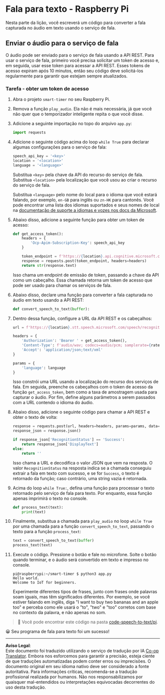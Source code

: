 <!--
CO_OP_TRANSLATOR_METADATA:
{
  "original_hash": "af249a24d4fe4f4de4806adbc3bc9d86",
  "translation_date": "2025-08-28T03:04:38+00:00",
  "source_file": "6-consumer/lessons/1-speech-recognition/pi-speech-to-text.md",
  "language_code": "br"
}
-->
# Fala para texto - Raspberry Pi

Nesta parte da lição, você escreverá um código para converter a fala capturada no áudio em texto usando o serviço de fala.

## Enviar o áudio para o serviço de fala

O áudio pode ser enviado para o serviço de fala usando a API REST. Para usar o serviço de fala, primeiro você precisa solicitar um token de acesso e, em seguida, usar esse token para acessar a API REST. Esses tokens de acesso expiram após 10 minutos, então seu código deve solicitá-los regularmente para garantir que estejam sempre atualizados.

### Tarefa - obter um token de acesso

1. Abra o projeto `smart-timer` no seu Raspberry Pi.

1. Remova a função `play_audio`. Ela não é mais necessária, já que você não quer que o temporizador inteligente repita o que você disse.

1. Adicione a seguinte importação no topo do arquivo `app.py`:

    ```python
    import requests
    ```

1. Adicione o seguinte código acima do loop `while True` para declarar algumas configurações para o serviço de fala:

    ```python
    speech_api_key = '<key>'
    location = '<location>'
    language = '<language>'
    ```

    Substitua `<key>` pela chave da API do recurso do serviço de fala. Substitua `<location>` pela localização que você usou ao criar o recurso do serviço de fala.

    Substitua `<language>` pelo nome do local para o idioma que você estará falando, por exemplo, `en-GB` para inglês ou `zn-HK` para cantonês. Você pode encontrar uma lista dos idiomas suportados e seus nomes de local na [documentação de suporte a idiomas e vozes nos docs da Microsoft](https://docs.microsoft.com/azure/cognitive-services/speech-service/language-support?WT.mc_id=academic-17441-jabenn#speech-to-text).

1. Abaixo disso, adicione a seguinte função para obter um token de acesso:

    ```python
    def get_access_token():
        headers = {
            'Ocp-Apim-Subscription-Key': speech_api_key
        }
    
        token_endpoint = f'https://{location}.api.cognitive.microsoft.com/sts/v1.0/issuetoken'
        response = requests.post(token_endpoint, headers=headers)
        return str(response.text)
    ```

    Isso chama um endpoint de emissão de token, passando a chave da API como um cabeçalho. Essa chamada retorna um token de acesso que pode ser usado para chamar os serviços de fala.

1. Abaixo disso, declare uma função para converter a fala capturada no áudio em texto usando a API REST:

    ```python
    def convert_speech_to_text(buffer):
    ```

1. Dentro dessa função, configure a URL da API REST e os cabeçalhos:

    ```python
    url = f'https://{location}.stt.speech.microsoft.com/speech/recognition/conversation/cognitiveservices/v1'

    headers = {
        'Authorization': 'Bearer ' + get_access_token(),
        'Content-Type': f'audio/wav; codecs=audio/pcm; samplerate={rate}',
        'Accept': 'application/json;text/xml'
    }

    params = {
        'language': language
    }
    ```

    Isso constrói uma URL usando a localização do recurso dos serviços de fala. Em seguida, preenche os cabeçalhos com o token de acesso da função `get_access_token`, bem como a taxa de amostragem usada para capturar o áudio. Por fim, define alguns parâmetros a serem passados com a URL contendo o idioma do áudio.

1. Abaixo disso, adicione o seguinte código para chamar a API REST e obter o texto de volta:

    ```python
    response = requests.post(url, headers=headers, params=params, data=buffer)
    response_json = response.json()

    if response_json['RecognitionStatus'] == 'Success':
        return response_json['DisplayText']
    else:
        return ''
    ```

    Isso chama a URL e decodifica o valor JSON que vem na resposta. O valor `RecognitionStatus` na resposta indica se a chamada conseguiu extrair a fala em texto com sucesso, e se for `Success`, o texto é retornado da função; caso contrário, uma string vazia é retornada.

1. Acima do loop `while True:`, defina uma função para processar o texto retornado pelo serviço de fala para texto. Por enquanto, essa função apenas imprimirá o texto no console.

    ```python
    def process_text(text):
        print(text)
    ```

1. Finalmente, substitua a chamada para `play_audio` no loop `while True` por uma chamada para a função `convert_speech_to_text`, passando o texto para a função `process_text`:

    ```python
    text = convert_speech_to_text(buffer)
    process_text(text)
    ```

1. Execute o código. Pressione o botão e fale no microfone. Solte o botão quando terminar, e o áudio será convertido em texto e impresso no console.

    ```output
    pi@raspberrypi:~/smart-timer $ python3 app.py 
    Hello world.
    Welcome to IoT for beginners.
    ```

    Experimente diferentes tipos de frases, junto com frases onde palavras soam iguais, mas têm significados diferentes. Por exemplo, se você estiver falando em inglês, diga "I want to buy two bananas and an apple too" e perceba como ele usará o "to", "two" e "too" corretos com base no contexto da palavra, e não apenas no som.

> 💁 Você pode encontrar este código na pasta [code-speech-to-text/pi](../../../../../6-consumer/lessons/1-speech-recognition/code-speech-to-text/pi).

😀 Seu programa de fala para texto foi um sucesso!

---

**Aviso Legal**:  
Este documento foi traduzido utilizando o serviço de tradução por IA [Co-op Translator](https://github.com/Azure/co-op-translator). Embora nos esforcemos para garantir a precisão, esteja ciente de que traduções automatizadas podem conter erros ou imprecisões. O documento original em seu idioma nativo deve ser considerado a fonte autoritativa. Para informações críticas, recomenda-se a tradução profissional realizada por humanos. Não nos responsabilizamos por quaisquer mal-entendidos ou interpretações equivocadas decorrentes do uso desta tradução.